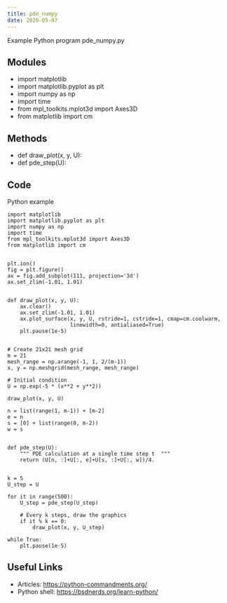 ```yaml
---
title: pde_numpy
date: 2020-05-07
---
```

Example Python program pde_numpy.py

## Modules

* import matplotlib
* import matplotlib.pyplot as plt
* import numpy as np
* import time
* from mpl_toolkits.mplot3d import Axes3D
* from matplotlib import cm

## Methods

* def draw_plot(x, y, U):
* def pde_step(U):

## Code

Python example

    import matplotlib
    import matplotlib.pyplot as plt
    import numpy as np
    import time
    from mpl_toolkits.mplot3d import Axes3D
    from matplotlib import cm
    
    
    plt.ion()
    fig = plt.figure()
    ax = fig.add_subplot(111, projection='3d')
    ax.set_zlim(-1.01, 1.01)
    
    
    def draw_plot(x, y, U):
        ax.clear()
        ax.set_zlim(-1.01, 1.01)
        ax.plot_surface(x, y, U, rstride=1, cstride=1, cmap=cm.coolwarm,
                        linewidth=0, antialiased=True)
        plt.pause(1e-5)
    
    
    # Create 21x21 mesh grid
    m = 21
    mesh_range = np.arange(-1, 1, 2/(m-1))
    x, y = np.meshgrid(mesh_range, mesh_range)
    
    # Initial condition
    U = np.exp(-5 * (x**2 + y**2))
    
    draw_plot(x, y, U)
    
    n = list(range(1, m-1)) + [m-2]
    e = n
    s = [0] + list(range(0, m-2))
    w = s
    
    
    def pde_step(U):
        """ PDE calculation at a single time step t  """
        return (U[n, :]+U[:, e]+U[s, :]+U[:, w])/4.
    
    
    k = 5
    U_step = U
    
    for it in range(500):
        U_step = pde_step(U_step)
    
        # Every k steps, draw the graphics
        if it % k == 0:
            draw_plot(x, y, U_step)
    
    while True:
        plt.pause(1e-5)
    

## Useful Links

- Articles: https://python-commandments.org/
- Python shell: https://bsdnerds.org/learn-python/
